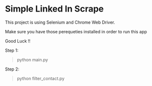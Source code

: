# Simple Linked In Scrape

This project is using Selenium and Chrome Web Driver.

Make sure you have those perequeties installed in order to run this app

Good Luck !!


Step 1:
> python main.py

Step 2:
> python filter_contact.py